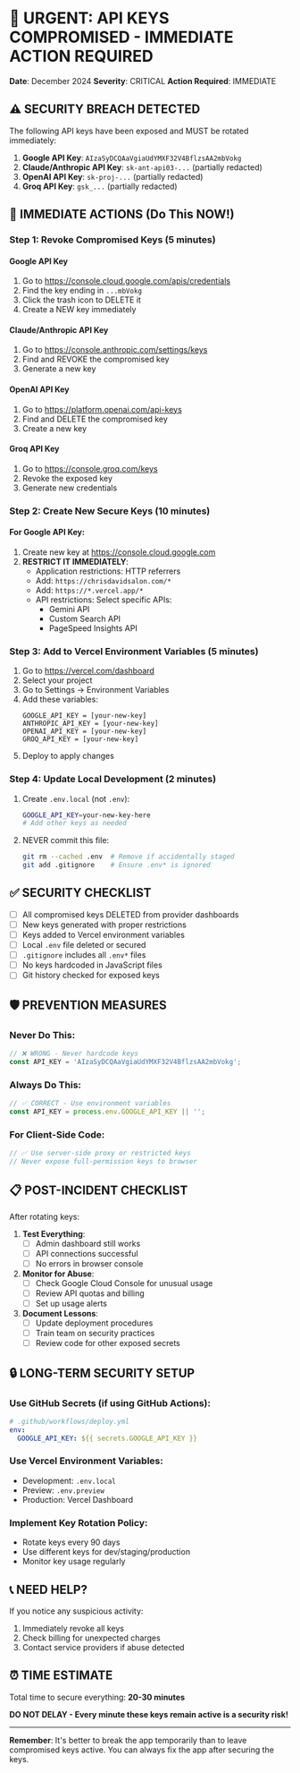 # 🚨 URGENT: API KEYS COMPROMISED - IMMEDIATE ACTION REQUIRED

**Date**: December 2024
**Severity**: CRITICAL
**Action Required**: IMMEDIATE

## ⚠️ SECURITY BREACH DETECTED

The following API keys have been exposed and MUST be rotated immediately:

1. **Google API Key**: `AIzaSyDCQAaVgiaUdYMXF32V4BflzsAA2mbVokg`
2. **Claude/Anthropic API Key**: `sk-ant-api03-...` (partially redacted)
3. **OpenAI API Key**: `sk-proj-...` (partially redacted)
4. **Groq API Key**: `gsk_...` (partially redacted)

## 🔴 IMMEDIATE ACTIONS (Do This NOW!)

### Step 1: Revoke Compromised Keys (5 minutes)

#### Google API Key
1. Go to https://console.cloud.google.com/apis/credentials
2. Find the key ending in `...mbVokg`
3. Click the trash icon to DELETE it
4. Create a NEW key immediately

#### Claude/Anthropic API Key
1. Go to https://console.anthropic.com/settings/keys
2. Find and REVOKE the compromised key
3. Generate a new key

#### OpenAI API Key
1. Go to https://platform.openai.com/api-keys
2. Find and DELETE the compromised key
3. Create a new key

#### Groq API Key
1. Go to https://console.groq.com/keys
2. Revoke the exposed key
3. Generate new credentials

### Step 2: Create New Secure Keys (10 minutes)

#### For Google API Key:
1. Create new key at https://console.cloud.google.com
2. **RESTRICT IT IMMEDIATELY**:
   - Application restrictions: HTTP referrers
   - Add: `https://chrisdavidsalon.com/*`
   - Add: `https://*.vercel.app/*`
   - API restrictions: Select specific APIs:
     - Gemini API
     - Custom Search API
     - PageSpeed Insights API

### Step 3: Add to Vercel Environment Variables (5 minutes)

1. Go to https://vercel.com/dashboard
2. Select your project
3. Go to Settings → Environment Variables
4. Add these variables:
   ```
   GOOGLE_API_KEY = [your-new-key]
   ANTHROPIC_API_KEY = [your-new-key]
   OPENAI_API_KEY = [your-new-key]
   GROQ_API_KEY = [your-new-key]
   ```
5. Deploy to apply changes

### Step 4: Update Local Development (2 minutes)

1. Create `.env.local` (not `.env`):
   ```bash
   GOOGLE_API_KEY=your-new-key-here
   # Add other keys as needed
   ```

2. NEVER commit this file:
   ```bash
   git rm --cached .env  # Remove if accidentally staged
   git add .gitignore    # Ensure .env* is ignored
   ```

## ✅ SECURITY CHECKLIST

- [ ] All compromised keys DELETED from provider dashboards
- [ ] New keys generated with proper restrictions
- [ ] Keys added to Vercel environment variables
- [ ] Local `.env` file deleted or secured
- [ ] `.gitignore` includes all `.env*` files
- [ ] No keys hardcoded in JavaScript files
- [ ] Git history checked for exposed keys

## 🛡️ PREVENTION MEASURES

### Never Do This:
```javascript
// ❌ WRONG - Never hardcode keys
const API_KEY = 'AIzaSyDCQAaVgiaUdYMXF32V4BflzsAA2mbVokg';
```

### Always Do This:
```javascript
// ✅ CORRECT - Use environment variables
const API_KEY = process.env.GOOGLE_API_KEY || '';
```

### For Client-Side Code:
```javascript
// ✅ Use server-side proxy or restricted keys
// Never expose full-permission keys to browser
```

## 📋 POST-INCIDENT CHECKLIST

After rotating keys:

1. **Test Everything**:
   - [ ] Admin dashboard still works
   - [ ] API connections successful
   - [ ] No errors in browser console

2. **Monitor for Abuse**:
   - [ ] Check Google Cloud Console for unusual usage
   - [ ] Review API quotas and billing
   - [ ] Set up usage alerts

3. **Document Lessons**:
   - [ ] Update deployment procedures
   - [ ] Train team on security practices
   - [ ] Review code for other exposed secrets

## 🔒 LONG-TERM SECURITY SETUP

### Use GitHub Secrets (if using GitHub Actions):
```yaml
# .github/workflows/deploy.yml
env:
  GOOGLE_API_KEY: ${{ secrets.GOOGLE_API_KEY }}
```

### Use Vercel Environment Variables:
- Development: `.env.local`
- Preview: `.env.preview`
- Production: Vercel Dashboard

### Implement Key Rotation Policy:
- Rotate keys every 90 days
- Use different keys for dev/staging/production
- Monitor key usage regularly

## 📞 NEED HELP?

If you notice any suspicious activity:
1. Immediately revoke all keys
2. Check billing for unexpected charges
3. Contact service providers if abuse detected

## ⏰ TIME ESTIMATE

Total time to secure everything: **20-30 minutes**

**DO NOT DELAY - Every minute these keys remain active is a security risk!**

---

**Remember**: It's better to break the app temporarily than to leave compromised keys active. You can always fix the app after securing the keys.